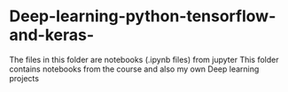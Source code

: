 # Deep-learning-python-tensorflow-and-keras-
 The files in this folder are notebooks (.ipynb files) from jupyter
 This folder contains notebooks from the course and also my own Deep learning projects
